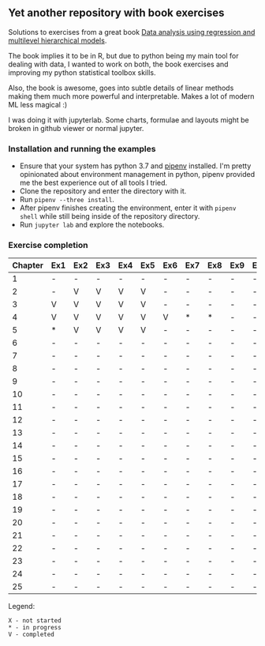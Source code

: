 ## Yet another repository with book exercises

Solutions to exercises from a great book [Data analysis using regression and multilevel hierarchical models](http://www.stat.columbia.edu/~gelman/arm/). 

The book implies it to be in R, but due to python being my main tool for dealing with data, I wanted to work on both, the book exercises and improving my python statistical toolbox skills.

Also, the book is awesome, goes into subtle details of linear methods making them much more powerful and interpretable. Makes a lot of modern ML less magical :)

I was doing it with jupyterlab. Some charts, formulae and layouts might be broken in github viewer or normal jupyter.


### Installation and running the examples

* Ensure that your system has python 3.7 and [pipenv](https://github.com/pypa/pipenv) installed. I'm pretty opinionated about environment management in python, pipenv provided me the best experience out of all tools I tried.
* Clone the repository and enter the directory with it.
* Run `pipenv --three install`.
* After pipenv finishes creating the environment, enter it with `pipenv shell` while still being inside of the repository directory.
* Run `jupyter lab` and explore the notebooks.


### Exercise completion

| Chapter | Ex1  | Ex2  | Ex3  | Ex4  | Ex5  | Ex6  | Ex7  | Ex8  | Ex9  | Ex10 | Ex11 |
| ------- | ---- | ---- | ---- | ---- | ---- | ---- | ---- | ---- | ---- | ---- | ---- |
| 1       |    - |    - |    - |    - |    - |    - |    - |    - |    - |    - |    - |
| 2       |    - |    V |    V |    V |    V |    - |    - |    - |    - |    - |    - |
| 3       |    V |    V |    V |    V |    V |    - |    - |    - |    - |    - |    - |
| 4       |    V |    V |    V |    V |    V |    V |    * |    * |    - |    - |    - |
| 5       |    * |    V |    V |    V |    V |    - |    - |    - |    - |    - |    - |
| 6       |    - |    - |    - |    - |    - |    - |    - |    - |    - |    - |    - |
| 7       |    - |    - |    - |    - |    - |    - |    - |    - |    - |    - |    - |
| 8       |    - |    - |    - |    - |    - |    - |    - |    - |    - |    - |    - |
| 9       |    - |    - |    - |    - |    - |    - |    - |    - |    - |    - |    - |
| 10      |    - |    - |    - |    - |    - |    - |    - |    - |    - |    - |    - |
| 11      |    - |    - |    - |    - |    - |    - |    - |    - |    - |    - |    - |
| 12      |    - |    - |    - |    - |    - |    - |    - |    - |    - |    - |    - |
| 13      |    - |    - |    - |    - |    - |    - |    - |    - |    - |    - |    - |
| 14      |    - |    - |    - |    - |    - |    - |    - |    - |    - |    - |    - |
| 15      |    - |    - |    - |    - |    - |    - |    - |    - |    - |    - |    - |
| 16      |    - |    - |    - |    - |    - |    - |    - |    - |    - |    - |    - |
| 17      |    - |    - |    - |    - |    - |    - |    - |    - |    - |    - |    - |
| 18      |    - |    - |    - |    - |    - |    - |    - |    - |    - |    - |    - |
| 19      |    - |    - |    - |    - |    - |    - |    - |    - |    - |    - |    - |
| 20      |    - |    - |    - |    - |    - |    - |    - |    - |    - |    - |    - |
| 21      |    - |    - |    - |    - |    - |    - |    - |    - |    - |    - |    - |
| 22      |    - |    - |    - |    - |    - |    - |    - |    - |    - |    - |    - |
| 23      |    - |    - |    - |    - |    - |    - |    - |    - |    - |    - |    - |
| 24      |    - |    - |    - |    - |    - |    - |    - |    - |    - |    - |    - |
| 25      |    - |    - |    - |    - |    - |    - |    - |    - |    - |    - |    - |

Legend: 

```
X - not started
* - in progress
V - completed
```